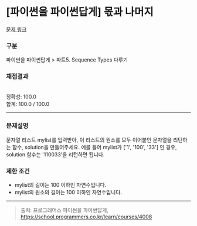 # [파이썬을 파이썬답게] 몫과 나머지

[문제 링크](https://school.programmers.co.kr/learn/courses/4008/lessons/13354) 

### 구분

파이썬을 파이썬답게 > 파트5. Sequence Types 다루기
### 채점결과

<br/>정확성: 100.0<br/>합계: 100.0 / 100.0

<hr>

### 문제설명
<p>문자열 리스트 mylist를 입력받아, 이 리스트의 원소를 모두 이어붙인 문자열을 리턴하는 함수, solution을 만들어주세요. 예를 들어 mylist가 ['1', '100', '33'] 인 경우, solution 함수는 '110033'을 리턴하면 됩니다.</p>

### 제한 조건
<ul>
<li>mylist의 길이는 100 이하인 자연수입니다.</li>
<li>mylist의 원소의 길이는 100 이하인 자연수입니다.</li>
</ul>

<hr>

> 출처: 프로그래머스 파이썬을 파이썬답게, https://school.programmers.co.kr/learn/courses/4008
